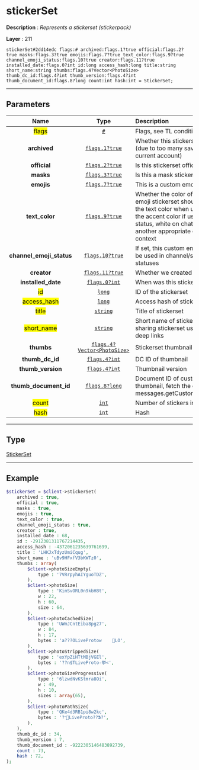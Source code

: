 # stickerSet

**Description** : *Represents a stickerset \(stickerpack\)*

**Layer** : 211

```tl
stickerSet#2dd14edc flags:# archived:flags.1?true official:flags.2?true masks:flags.3?true emojis:flags.7?true text_color:flags.9?true channel_emoji_status:flags.10?true creator:flags.11?true installed_date:flags.0?int id:long access_hash:long title:string short_name:string thumbs:flags.4?Vector<PhotoSize> thumb_dc_id:flags.4?int thumb_version:flags.4?int thumb_document_id:flags.8?long count:int hash:int = StickerSet;
```

---

## Parameters

| Name | Type | Description |
| :---: | :---: | :--- |
| <mark>flags</mark> | [`#`](type/#) | Flags, see TL conditional fields |
| **archived** | [`flags.1?true`](type/true) | Whether this stickerset was archived (due to too many saved stickers in the current account) |
| **official** | [`flags.2?true`](type/true) | Is this stickerset official |
| **masks** | [`flags.3?true`](type/true) | Is this a mask stickerset |
| **emojis** | [`flags.7?true`](type/true) | This is a custom emoji stickerset |
| **text_color** | [`flags.9?true`](type/true) | Whether the color of this TGS custom emoji stickerset should be changed to the text color when used in messages, the accent color if used as emoji status, white on chat photos, or another appropriate color based on context |
| **channel_emoji_status** | [`flags.10?true`](type/true) | If set, this custom emoji stickerset can be used in channel/supergroup emoji statuses |
| **creator** | [`flags.11?true`](type/true) | Whether we created this stickerset |
| **installed_date** | [`flags.0?int`](type/int) | When was this stickerset installed |
| <mark>id</mark> | [`long`](type/long) | ID of the stickerset |
| <mark>access_hash</mark> | [`long`](type/long) | Access hash of stickerset |
| <mark>title</mark> | [`string`](type/string) | Title of stickerset |
| <mark>short_name</mark> | [`string`](type/string) | Short name of stickerset, used when sharing stickerset using stickerset deep links |
| **thumbs** | [`flags.4?Vector<PhotoSize>`](type/PhotoSize) | Stickerset thumbnail |
| **thumb_dc_id** | [`flags.4?int`](type/int) | DC ID of thumbnail |
| **thumb_version** | [`flags.4?int`](type/int) | Thumbnail version |
| **thumb_document_id** | [`flags.8?long`](type/long) | Document ID of custom emoji thumbnail, fetch the document using messages.getCustomEmojiDocuments |
| <mark>count</mark> | [`int`](type/int) | Number of stickers in pack |
| <mark>hash</mark> | [`int`](type/int) | Hash |

---

## Type

[StickerSet](type/StickerSet)

---

## Example

```php
$stickerSet = $client->stickerSet(
	archived : true,
	official : true,
	masks : true,
	emojis : true,
	text_color : true,
	channel_emoji_status : true,
	creator : true,
	installed_date : 68,
	id : -2912381311767214435,
	access_hash : -4372061235639761699,
	title : 'LHKJxTdyzUmiCqug',
	short_name : 'uBv9HFxfV3bKWTz0',
	thumbs : array(
		$client->photoSizeEmpty(
			type : '7VRrpyhAIYguoTDZ',
		),
		$client->photoSize(
			type : 'KimSvORL0n9kbH8t',
			w : 22,
			h : 60,
			size : 64,
		),
		$client->photoCachedSize(
			type : 'UWmJCntEiba8pg27',
			w : 84,
			h : 17,
			bytes : 'a???OLiveProtow	LO',
		),
		$client->photoStrippedSize(
			type : 'exYpZiHTtMBjVGEl',
			bytes : '??n$TLiveProto-挙<',
		),
		$client->photoSizeProgressive(
			type : '6lzwdNvKStmra8Oi',
			w : 49,
			h : 10,
			sizes : array(65),
		),
		$client->photoPathSize(
			type : 'QKe4d3RB1pi8w2kc',
			bytes : '?"͙LiveProto??Ֆ?',
		),
	),
	thumb_dc_id : 34,
	thumb_version : 7,
	thumb_document_id : -9222305146483892739,
	count : 73,
	hash : 72,
);
```